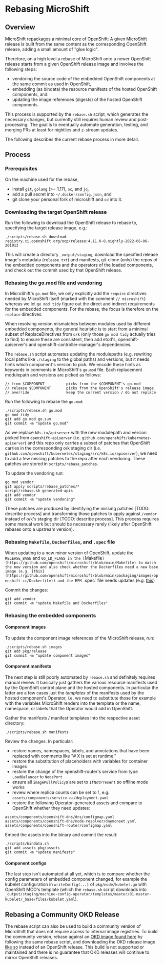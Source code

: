 # Rebasing MicroShift
## Overview

MicroShift repackages a minimal core of OpenShift: A given MicroShift release is built from the same content as the corresponding OpenShift release, adding a small amount of "glue logic".

Therefore, on a high level a rebase of MicroShift onto a newer OpenShift release starts from a given OpenShift release image and involves the following steps:

* vendoring the source code of the embedded OpenShift components at the same commit as used in OpenShift,
* embedding (as bindata) the resource manifests of the hosted OpenShift components, and 
* updating the image references (digests) of the hosted OpenShift components.

This process is supported by the `rebase.sh` script, which generates the necessary changes, but currently still requires human review and post-processing. The goal is to eventually automate generation, testing, and merging PRs at least for nightlies and z-stream updates.

The following describes the current rebase process in more detail.

## Process
### Prerequisites

On the machine used for the rebase,

* install `git`, `golang` (>= 1.17), `oc`, and `jq`,
* add a pull secret into `~/.docker/config.json`, and
* git clone your personal fork of microshift and `cd` into it.

### Downloading the target OpenShift release

Run the following to download the OpenShift release to rebase to, specifying the target release image, e.g.:

```
./scripts/rebase.sh download registry.ci.openshift.org/ocp/release:4.11.0-0.nightly-2022-06-06-201913
```

This will create a directory `_output/staging`, download the specified release image's metadata (`release.txt`) and manifests, git-clone (only) the repos of the embedded components and the operators of the loaded components, and check out the commit used by that OpenShift release.

### Rebasing the go.mod file and vendoring

In MicroShift's `go.mod` file, we only explicitly add the `require` directives needed by MicroShift itself (marked with the comment `// microshift`) whereas we let `go mod tidy` figure out the direct and indirect requirements for the embedded components. For the rebase, the focus is therefore on the `replace` directives.

When resolving version mismatches between modules used by different embedded components, the general heuristic is to start from a minimal subset of ReplaceDirectives from `o/k` (only those `go mod tidy` actually tries to find) to ensure these are consistent, then add etcd's, openshift-apiserver's and openshift-controller-manager's dependencies.

The `rebase.sh` script automates updating the modulepaths (e.g. rewriting local paths like `./staging` to the global paths) and versions, but it needs hints which component's version to pick. We encode these hints as keywords in comments in MicroShift's `go.mod` file. Each replacement modulepath and versions are picked as follows:

```
// from $COMPONENT          picks from the $COMPONENT's go.mod
// release $COMPONENT       picks from the OpenShift's release image
// override                 keep the current version / do not replace
```

Run the following to rebase the `go.mod`:

```
./scripts/rebase.sh go.mod
go mod tidy
git add go.mod go.sum
git commit -m "update go.mod"
```

As we replace `k8s.io/apiserver` with the new modulepath and version picked from `openshift-apiserver` (i.e. `github.com/openshift/kubernetes-apiserver`) and this repo only carries a subset of patches that OpenShift carries in the corresponding o/k staging dir (i.e. `github.com/openshift/kubernetes/staging/src/k8s.io/apiserver`), we need to add a few missing patches to the repo after each vendoring. These patches are stored in `scripts/rebase_patches`.

To update the vendoring run:

```
go mod vendor
git apply scripts/rebase_patches/*
script/rebase.sh generated-apis
git add vendor
git commit -m "update vendoring"
```

These patches are produced by identifying the missing patches [TODO: describe process] and transforming those patches to apply against `/vendor` instead of o/k's staging dir [TODO: describe process]. This process requires some manual work but should be necessary rarely (likely after OpenShift rebases onto a upstream version).

### Rebasing `Makefile`, `Dockerfiles`, and `.spec` file
When updating to a new minor version of OpenShift, update the `RELEASE_BASE` and `GO_LD_FLAGS in the [`Makefile`](https://github.com/openshift/microshift/blob/main/Makefile) to match the new version and also check whether the Dockerfiles need a new base image (e.g. [this](https://github.com/openshift/microshift/blob/main/packaging/images/openshift-ci/Dockerfile)) and the RPM `.spec` file needs updates (e.g. [this](https://github.com/openshift/microshift/blob/main/packaging/rpm/microshift.spec))

Commit the changes:

```
git add vendor
git commit -m "update Makefile and Dockerfiles"
```

### Rebasing the embedded components
#### Component images
To update the component image references of the MicroShift release, run:

```
./scripts/rebase.sh images
git add pkg/release
git commit -m "update component images"
```

#### Component manifests
The next step is still poorly automated by `rebase.sh` and definitely requires manual review. It basically just gathers the various resource manifests used by the OpenShift control plane and the hosted components. In particular the latter are a few cases just the _templates_ of the manifests used by the hosted component's Operator, i.e. we need to substitute those for example with the variables MicroShift renders into the template or the name, namespace, or labels that the Operator would add in OpenShift.

Gather the manifests / manifest templates into the respective asset directory:

```
./scripts/rebase.sh manifests
```

Review the changes. In particular:
* restore names, namespaces, labels, and annotations that have been replaced with comments like "# X is set at runtime."
* restore the substitution of placeholders with variables for container images
* restore the change of the openshift-router's service from type `LoadBalancer` to `NodePort`
* ensure all `imagePullPolicy`s are set to `IfNotPresent` so offline mode works
* review where replica counts can be set to 1, e.g. `assets/components/service-ca/deployment.yaml`
* restore the following Operator-generated assets and compare to OpenShift whether they need updates:
```
assets/components/openshift-dns/dns/configmap.yaml
assets/components/openshift-dns/node-resolver/daemonset.yaml
assets/components/openshift-router/configmap.yaml
```

Embed the assets into the binary and commit the result:

```
./scripts/bindata.sh
git add assets pkg/assets
git commit -m "update manifests"
```

#### Component configs
The last step isn't automated at all yet, which is to compare whether the config parameters of embedded component changed, for example the kubelet configuration in `writeConfig(...)` of `pkg/node/kubelet.go` with OpenShift MCO's template (which the `rebase.sh` script downloads into `_output/staging/machine-config-operator/templates/master/01-master-kubelet/_base/files/kubelet.yaml`).

## Rebasing a Community OKD Release

The rebase script can also be used to build a community version of MicroShift that does not require access to internal image registries. To build the community version, rebase against an [OKD image found here](https://origin-release.ci.openshift.org/#4-stable) by following the same rebase script, and downloading the OKD release image [like so](#downloading-the-target-openshift-release) instead of an OpenShift release. This build is not supported or maintained and there is no guarantee that OKD releases will continue to mirror OpenShift releases.
